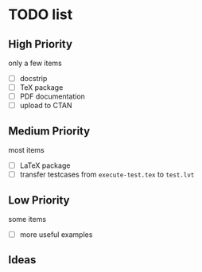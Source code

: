 # TODO list

## High Priority

only a few items

- [ ] docstrip
- [ ] TeX package
- [ ] PDF documentation
- [ ] upload to CTAN

## Medium Priority

most items

- [ ] LaTeX package
- [ ] transfer testcases from `execute-test.tex` to `test.lvt`

## Low Priority

some items

- [ ] more useful examples

## Ideas
